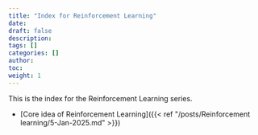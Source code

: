 ```yaml
---
title: "Index for Reinforcement Learning"
date:
draft: false
description:
tags: []
categories: []
author:
toc:
weight: 1
---
```


This is the index for the Reinforcement Learning series.

- [Core idea of Reinforcement Learning]({{< ref "/posts/Reinforcement learning/5-Jan-2025.md" >}})

